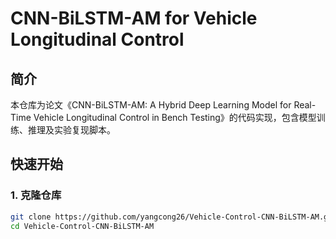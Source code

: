 # CNN-BiLSTM-AM for Vehicle Longitudinal Control

 
## 简介
本仓库为论文《CNN-BiLSTM-AM: A Hybrid Deep Learning Model for Real-Time Vehicle Longitudinal Control in Bench Testing》的代码实现，包含模型训练、推理及实验复现脚本。
 
## 快速开始
### 1. 克隆仓库
```bash
git clone https://github.com/yangcong26/Vehicle-Control-CNN-BiLSTM-AM.git
cd Vehicle-Control-CNN-BiLSTM-AM
